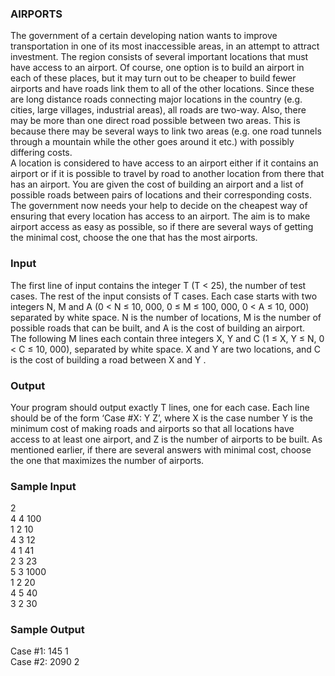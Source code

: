 ### AIRPORTS
The government of a certain developing nation wants to improve transportation in one of its most inaccessible areas, in an attempt to attract investment. The region consists of several important locations that must have access to an airport.
Of course, one option is to build an airport in each of these places, but it may turn out to be cheaper to build fewer airports and have roads link them to all of the other locations. Since these are long distance roads connecting major locations in the country (e.g. cities, large villages, industrial areas), all roads are two-way. Also, there may be more than one direct road possible between two areas. This is because there may be several ways to link two areas (e.g. one road tunnels through a mountain while the other goes around it etc.) with possibly differing costs.<br/>
A location is considered to have access to an airport either if it contains an airport or if it is possible to travel by road to another location from there that has an airport. You are given the cost of building an airport and a list of possible roads between pairs of locations and their corresponding costs. The government now needs your help to decide on the cheapest way of ensuring that every location has access to an airport. The aim is to make airport access as easy as possible, so if there are several ways of getting the minimal cost, choose the one that has the most airports.
### Input
The first line of input contains the integer T (T < 25), the number of test cases. The rest of the input consists of T cases. Each case starts with two integers N, M and A (0 < N ≤ 10, 000, 0 ≤ M ≤ 100, 000, 0 < A ≤ 10, 000) separated by white space. N is the number of locations, M is the number of possible roads that can be built, and A is the cost of building an airport.<br/>
The following M lines each contain three integers X, Y and C (1 ≤ X, Y ≤ N, 0 < C ≤ 10, 000), separated by white space. X and Y are two locations, and C is the cost of building a road between X and Y .
### Output
Your program should output exactly T lines, one for each case. Each line should be of the form ‘Case #X: Y Z’, where X is the case number Y is the minimum cost of making roads and airports so that all locations have access to at least one airport, and Z is the number of airports to be built. As mentioned earlier, if there are several answers with minimal cost, choose the one that maximizes the number of airports.
### Sample Input
2 <br/>
4 4 100 <br/>
1 2 10 <br/>
4 3 12 <br/>
4 1 41 <br/>
2 3 23 <br/>
5 3 1000 <br/>
1 2 20 <br/>
4 5 40 <br/>
3 2 30 <br/>
### Sample Output
Case #1: 145 1 <br/>
Case #2: 2090 2
